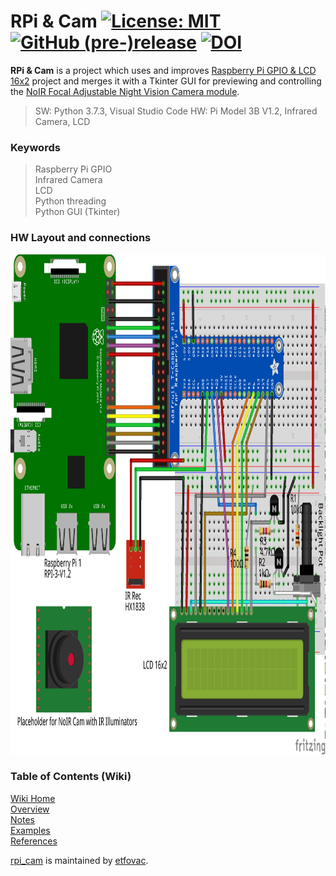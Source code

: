 # RPi &amp; Cam  [![License: MIT](https://img.shields.io/badge/License-MIT-blue.svg)](https://github.com/etfovac/rpi_cam/blob/master/LICENSE) [![GitHub (pre-)release](https://img.shields.io/badge/releases--yellow.svg)](https://github.com/etfovac/rpi_cam/releases/) [![DOI](https://zenodo.org/badge/318187353.svg)](https://zenodo.org/badge/latestdoi/318187353)



**RPi &amp; Cam** is a project which uses and improves [Raspberry Pi GPIO & LCD 16x2](https://github.com/etfovac/rpi_lcd) project and merges it with a Tkinter GUI for previewing and controlling the [NoIR Focal Adjustable Night Vision Camera module](https://www.raspberrypi.org/products/pi-noir-camera-v2/?resellerType=home).  
  
> SW: Python 3.7.3, Visual Studio Code
> HW: Pi Model 3B  V1.2, Infrared Camera, LCD  

### Keywords  
> Raspberry Pi GPIO  
> Infrared Camera  
> LCD  
> Python threading  
> Python GUI (Tkinter)  

### HW Layout and connections  
<a href="https://github.com/etfovac/rpi_lcd/blob/master/graphics/RPi%20IR.png"><img src="https://github.com/etfovac/rpi_lcd/blob/master/graphics/RPi%20IR.png" height=800 width=1000></a>

### Table of Contents (Wiki)
[Wiki Home](https://github.com/etfovac/rpi_cam/wiki)  
[Overview](https://github.com/etfovac/rpi_cam/wiki/Overview)  
[Notes](https://github.com/etfovac/rpi_cam/wiki/Notes)  
[Examples](https://github.com/etfovac/rpi_cam/wiki/Examples)  
[References](https://github.com/etfovac/rpi_cam/wiki/References)  


[rpi_cam](https://github.com/etfovac/rpi_cam) is maintained by [etfovac](https://github.com/etfovac).
